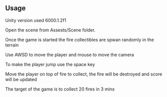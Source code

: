 ## Usage
Unity version used 6000.1.2f1

Open the scene from Assests/Scene folder.

Once the game is started the fire collectibles are spwan randomly in the terrain

Use AWSD to move the player and mouse to move the camera

To make the player jump use the space key

Move the player on top of fire to collect, the fire will be destroyed and score will be updated

The target of the game is to collect 20 fires in 3 mins
